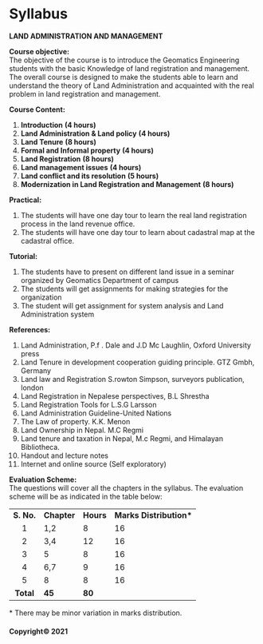# Syllabus

**LAND ADMINISTRATION AND MANAGEMENT**

**Course objective:**  
The objective of the course is to introduce the Geomatics Engineering students with the basic Knowledge of land registration and management. The overall course is designed to make the students able to learn and understand the theory of Land Administration and acquainted with the real problem in land registration and management.

**Course Content:**

1. **Introduction** **(4 hours)**
2. **Land Administration & Land policy** **(4 hours)**
3. **Land Tenure** **(8 hours)**
4. **Formal and Informal property** **(4 hours)**
5. **Land Registration** **(8 hours)**
6. **Land management issues** **(4 hours)**
7. **Land conflict and its resolution** **(5 hours)**
8. **Modernization in Land Registration and Management** **(8 hours)**

**Practical:**

1. The students will have one day tour to learn the real land registration process in the land revenue office.
2. The students will have one day tour to learn about cadastral map at the cadastral office.

**Tutorial:**

1. The students have to present on different land issue in a seminar organized by Geomatics Department of campus
2. The students will get assignments for making strategies for the organization
3. The student will get assignment for system analysis and Land Administration system

**References:**

1. Land Administration, P.f . Dale and J.D Mc Laughlin, Oxford University press
2. Land Tenure in development cooperation guiding principle. GTZ Gmbh, Germany
3. Land law and Registration S.rowton Simpson, surveyors publication, london
4. Land Registration in Nepalese perspectives, B.L Shrestha
5. Land Registration Tools for L.S.G Larsson
6. Land Administration Guideline-United Nations
7. The Law of property. K.K. Menon
8. Land Ownership in Nepal. M.C Regmi
9. Land tenure and taxation in Nepal, M.c Regmi, and Himalayan Bibliotheca.
10. Handout and lecture notes
11. Internet and online source (Self exploratory)

**Evaluation Scheme:**  
The questions will cover all the chapters in the syllabus. The evaluation scheme will be as indicated in the table below:

|||||
|:---:|---|---|---|
|**S. No.**|**Chapter**|**Hours**|**Marks Distribution\***|
|1|1,2|8|16|
|2|3,4|12|16|
|3|5|8|16|
|4|6,7|9|16|
|5|8|8|16|
|**Total**|**45**|**80**|

\* There may be minor variation in marks distribution.

#### Copyright&copy; 2021